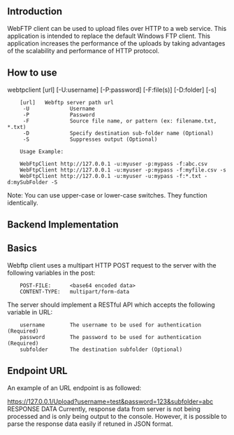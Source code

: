 Introduction
-
WebFTP client can be used to upload files over HTTP to a web service. This application is intended to replace the default Windows FTP client. This application increases the performance of the uploads by taking advantages of the scalability and performance of HTTP protocol.

How to use
--
webtpclient [url] [-U:username] [-P:password] [-F:file(s)] [-D:folder] [-s]

        [url]   Webftp server path url
         -U             Username
         -P             Password
         -F             Source file name, or pattern (ex: filename.txt, *.txt)
         -D             Specify destination sub-folder name (Optional)
         -S             Suppresses output (Optional)
         
        Usage Example:  

        WebFtpClient http://127.0.0.1 -u:myuser -p:mypass -f:abc.csv
        WebFtpClient http://127.0.0.1 -u:myuser -p:mypass -f:myfile.csv -s
        WebFtpClient http://127.0.0.1 -u:myuser -u:mypass -f:*.txt -d:mySubFolder -S
        
Note: You can use upper-case or lower-case switches. They function identically.

Backend Implementation
---
Basics
--
Webftp client uses a multipart HTTP POST request to the server with the following variables in the post:

        POST-FILE:      <base64 encoded data>
        CONTENT-TYPE:   multipart/form-data
The server should implement a RESTful API which accepts the following variable in URL:

        username        The username to be used for authentication (Required)
        password        The password to be used for authentication (Required)
        subfolder       The destination subfolder (Optional)
        
Endpoint URL
--
An example of an URL endpoint is as followed:

https://127.0.0.1/Upload?username=test&password=123&subfolder=abc
RESPONSE DATA
Currently, response data from server is not being processed and is only being output to the console. However, it is possible to parse the response data easily if retuned in JSON format.
